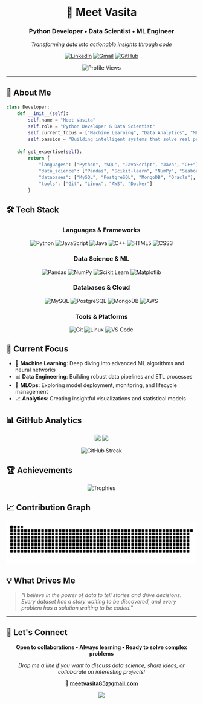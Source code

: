 <div align="center">

# 👋 Meet Vasita

### **Python Developer** • **Data Scientist** • **ML Engineer**

*Transforming data into actionable insights through code*

[![LinkedIn](https://img.shields.io/badge/LinkedIn-%230077B5.svg?style=for-the-badge&logo=linkedin&logoColor=white)](https://linkedin.com/in/meet-vasita-9260aa327)
[![Gmail](https://img.shields.io/badge/Gmail-D14836?style=for-the-badge&logo=gmail&logoColor=white)](mailto:meetvasita85@gmail.com)
[![GitHub](https://img.shields.io/badge/GitHub-%23121011.svg?style=for-the-badge&logo=github&logoColor=white)](https://github.com/meet-vasita)

![Profile Views](https://komarev.com/ghpvc/?username=meet-vasita&label=Profile%20Views&color=blueviolet&style=flat-square)

</div>

---

## 🎯 About Me

```python
class Developer:
    def __init__(self):
        self.name = "Meet Vasita"
        self.role = "Python Developer & Data Scientist"
        self.current_focus = ["Machine Learning", "Data Analytics", "MLOps"]
        self.passion = "Building intelligent systems that solve real problems"
    
    def get_expertise(self):
        return {
            "languages": ["Python", "SQL", "JavaScript", "Java", "C++"],
            "data_science": ["Pandas", "Scikit-learn", "NumPy", "Seaborn"],
            "databases": ["MySQL", "PostgreSQL", "MongoDB", "Oracle"],
            "tools": ["Git", "Linux", "AWS", "Docker"]
        }
```

## 🛠️ Tech Stack

<div align="center">

### **Languages & Frameworks**
![Python](https://img.shields.io/badge/Python-3776AB?style=for-the-badge&logo=python&logoColor=white)
![JavaScript](https://img.shields.io/badge/JavaScript-F7DF1E?style=for-the-badge&logo=javascript&logoColor=black)
![Java](https://img.shields.io/badge/Java-ED8B00?style=for-the-badge&logo=openjdk&logoColor=white)
![C++](https://img.shields.io/badge/C++-00599C?style=for-the-badge&logo=c%2B%2B&logoColor=white)
![HTML5](https://img.shields.io/badge/HTML5-E34F26?style=for-the-badge&logo=html5&logoColor=white)
![CSS3](https://img.shields.io/badge/CSS3-1572B6?style=for-the-badge&logo=css3&logoColor=white)

### **Data Science & ML**
![Pandas](https://img.shields.io/badge/Pandas-150458?style=for-the-badge&logo=pandas&logoColor=white)
![NumPy](https://img.shields.io/badge/NumPy-013243?style=for-the-badge&logo=numpy&logoColor=white)
![Scikit Learn](https://img.shields.io/badge/Scikit--Learn-F7931E?style=for-the-badge&logo=scikit-learn&logoColor=white)
![Matplotlib](https://img.shields.io/badge/Matplotlib-11557c?style=for-the-badge&logo=python&logoColor=white)

### **Databases & Cloud**
![MySQL](https://img.shields.io/badge/MySQL-4479A1?style=for-the-badge&logo=mysql&logoColor=white)
![PostgreSQL](https://img.shields.io/badge/PostgreSQL-316192?style=for-the-badge&logo=postgresql&logoColor=white)
![MongoDB](https://img.shields.io/badge/MongoDB-4EA94B?style=for-the-badge&logo=mongodb&logoColor=white)
![AWS](https://img.shields.io/badge/AWS-232F3E?style=for-the-badge&logo=amazon-aws&logoColor=white)

### **Tools & Platforms**
![Git](https://img.shields.io/badge/Git-F05032?style=for-the-badge&logo=git&logoColor=white)
![Linux](https://img.shields.io/badge/Linux-FCC624?style=for-the-badge&logo=linux&logoColor=black)
![VS Code](https://img.shields.io/badge/VS%20Code-007ACC?style=for-the-badge&logo=visual-studio-code&logoColor=white)

</div>

## 🚀 Current Focus

- 🤖 **Machine Learning**: Deep diving into advanced ML algorithms and neural networks
- 📊 **Data Engineering**: Building robust data pipelines and ETL processes  
- 🔄 **MLOps**: Exploring model deployment, monitoring, and lifecycle management
- 📈 **Analytics**: Creating insightful visualizations and statistical models

## 📊 GitHub Analytics

<div align="center">

<img height="180em" src="https://github-readme-stats.vercel.app/api?username=meet-vasita&show_icons=true&theme=radical&include_all_commits=true&count_private=true&hide_border=true&bg_color=0d1117&title_color=F85D7F&icon_color=F8D866&text_color=a7a7a7"/>

<img height="180em" src="https://github-readme-stats.vercel.app/api/top-langs/?username=meet-vasita&layout=compact&langs_count=8&theme=radical&hide_border=true&bg_color=0d1117&title_color=F85D7F&text_color=a7a7a7"/>

</div>

<div align="center">

![GitHub Streak](https://github-readme-streak-stats.herokuapp.com/?user=meet-vasita&theme=radical&hide_border=true&background=0d1117&stroke=F85D7F&ring=F85D7F&fire=F8D866&currStreakNum=a7a7a7&sideNums=a7a7a7&currStreakLabel=F85D7F&sideLabels=F85D7F&dates=a7a7a7)

</div>

## 🏆 Achievements

<div align="center">

![Trophies](https://github-profile-trophy.vercel.app/?username=meet-vasita&theme=radical&no-frame=true&no-bg=false&margin-w=4&row=1&column=6)

</div>

## 📈 Contribution Graph

<div align="center">

<picture>
  <source media="(prefers-color-scheme: dark)" srcset="https://raw.githubusercontent.com/meet-vasita/meet-vasita/output/github-contribution-grid-snake-dark.svg">
  <source media="(prefers-color-scheme: light)" srcset="https://raw.githubusercontent.com/meet-vasita/meet-vasita/output/github-contribution-grid-snake.svg">
  <img alt="github contribution grid snake animation" src="https://raw.githubusercontent.com/meet-vasita/meet-vasita/output/github-contribution-grid-snake.svg">
</picture>

</div>

## 💡 What Drives Me

> *"I believe in the power of data to tell stories and drive decisions. Every dataset has a story waiting to be discovered, and every problem has a solution waiting to be coded."*

---

## 🤝 Let's Connect

<div align="center">

**Open to collaborations • Always learning • Ready to solve complex problems**

*Drop me a line if you want to discuss data science, share ideas, or collaborate on interesting projects!*

📧 **meetvasita85@gmail.com**

</div>

<div align="center">
  <img src="https://capsule-render.vercel.app/api?type=waving&color=gradient&customColorList=6,11,20&height=100&section=footer&animation=twinkling" />
</div>
